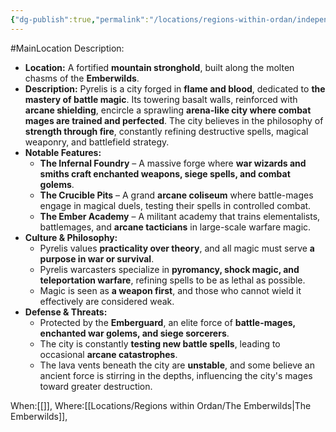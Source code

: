 ```yaml
---
{"dg-publish":true,"permalink":"/locations/regions-within-ordan/independent-land/city-of-pyrelis-the-crucible-of-war/"}
---
```


#MainLocation
Description:
- **Location:** A fortified **mountain stronghold**, built along the molten chasms of the **Emberwilds**.
- **Description:** Pyrelis is a city forged in **flame and blood**, dedicated to **the mastery of battle magic**. Its towering basalt walls, reinforced with **arcane shielding**, encircle a sprawling **arena-like city where combat mages are trained and perfected**. The city believes in the philosophy of **strength through fire**, constantly refining destructive spells, magical weaponry, and battlefield strategy.
- **Notable Features:**
    - **The Infernal Foundry** – A massive forge where **war wizards and smiths craft enchanted weapons, siege spells, and combat golems**.
    - **The Crucible Pits** – A grand **arcane coliseum** where battle-mages engage in magical duels, testing their spells in controlled combat.
    - **The Ember Academy** – A militant academy that trains elementalists, battlemages, and **arcane tacticians** in large-scale warfare magic.
- **Culture & Philosophy:**
    - Pyrelis values **practicality over theory**, and all magic must serve **a purpose in war or survival**.
    - Pyrelis warcasters specialize in **pyromancy, shock magic, and teleportation warfare**, refining spells to be as lethal as possible.
    - Magic is seen as **a weapon first**, and those who cannot wield it effectively are considered weak.
- **Defense & Threats:**
    - Protected by the **Emberguard**, an elite force of **battle-mages, enchanted war golems, and siege sorcerers**.
    - The city is constantly **testing new battle spells**, leading to occasional **arcane catastrophes**.
    - The lava vents beneath the city are **unstable**, and some believe an ancient force is stirring in the depths, influencing the city's mages toward greater destruction.

When:[[]],
Where:[[Locations/Regions within Ordan/The Emberwilds\|The Emberwilds]],